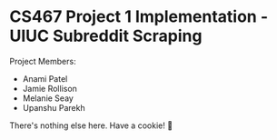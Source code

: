 # CS467 Project 1 Implementation - UIUC Subreddit Scraping
Project Members:
- Anami Patel
- Jamie Rollison
- Melanie Seay
- Upanshu Parekh

There's nothing else here. Have a cookie! 🍪